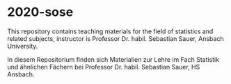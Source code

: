 # 2020-sose


This repository contains teaching materials for the field of statistics and related subjects, instructor is Professor Dr. habil. Sebastian Sauer, Ansbach University.


In diesem Repositorium finden sich Materialien zur Lehre im Fach Statistik und ähnlichen Fächern bei Professor Dr. habil. Sebastian Sauer, HS Ansbach.




